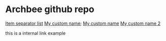 # Archbee github repo

[Item separator list](./syntax/an-item.md)&#x20;
[My custom name](./syntax/an-item.md);
[My custom name](./syntax/an-item.md)&#x20;
[My custom name 2](./syntax/code-editor.md)&#x20;

this is a internal link example
